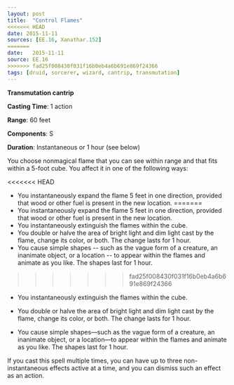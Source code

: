 ```yaml
---
layout: post
title:  "Control Flames"
<<<<<<< HEAD
date: 2015-11-11
sources: [EE.16, Xanathar.152]
=======
date:   2015-11-11
source: EE.16
>>>>>>> fad25f008430f031f16b0eb4a6b691e869f24366
tags: [druid, sorcerer, wizard, cantrip, transmutation]
---
```


**Transmutation cantrip**

**Casting Time**: 1 action

**Range**: 60 feet

**Components**: S

**Duration**: Instantaneous or 1 hour (see below)

You choose nonmagical flame that you can see within range and that fits within a 5-foot cube. You affect it in one of the following ways:

<<<<<<< HEAD
 * You instantaneously expand the flame 5 feet in one direction, provided that wood or other fuel is present in the new location.
=======
* You instantaneously expand the flame 5 feet in one direction, provided that wood or other fuel is present in the new location.
* You instantaneously extinguish the flames within the cube.
* You double or halve the area of bright light and dim light cast by the flame, change its color, or both. The change lasts for 1 hour.
* You cause simple shapes -- such as the vague form of a creature, an inanimate object, or a location -- to appear within the flames and animate as you like. The shapes last for 1 hour.
>>>>>>> fad25f008430f031f16b0eb4a6b691e869f24366

 * You instantaneously extinguish the flames within the cube.

 * You double or halve the area of bright light and dim light cast by the flame, change its color, or both. The change lasts for 1 hour.

 * You cause simple shapes—such as the vague form of a creature, an inanimate object, or a location—to appear within the flames and animate as you like. The shapes last for 1 hour.

If you cast this spell multiple times, you can have up to three non-instantaneous effects active at a time, and you can dismiss such an effect as an action.
